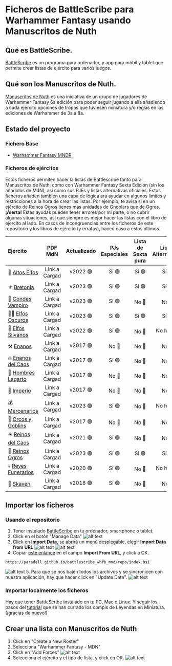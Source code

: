# Ficheros de BattleScribe para Warhammer Fantasy usando Manuscritos de Nuth

## Qué es BattleScribe.
[BattleScribe](https://www.battlescribe.net) es un programa para ordenador, y app para móbil y tablet que permite crear listas de ejército para varios juegos. 

## Qué son los Manuscritos de Nuth.
[Manuscritos de Nuth](https://www.cargad.com/index.php/manuscritos-de-nuth/) es una iniciativa de un grupo de jugadores de Warhammer Fantasy 6a edición para poder seguir jugando a ella añadiendo a cada ejército opciones de tropas que tuviesen miniatura y/o reglas en las ediciones de Warhammer de 3a a 8a. 

## Estado del proyecto
### Fichero Base
* [Warhammer Fantasy MNDR](./files/Warhammer_Fantasy_MDNR.gst)

### Ficheros de ejércitos
Estos ficheros permiten hacer la listas de Battlescribe tanto para Manuscritos de Nuth, como con Warhammer Fantasy Sexta Edición (sin los añadidos de MdN), así cómo sus PJEs y listas alternativas oficiales. Estos ficheros añaden también una capa de lógica ara ayudar en algunos límites y restricciones a la hora de crear las listas. Por ejemplo, te avisa si en un ejército de Reinos Ogros tienes más unidades de Gnoblars que de Ogros. **¡Alerta!** Estas ayudas pueden tener errores por mi parte, o no cubrir algunas situaciones, así que siempre es mejor hacer las listas con el libro de ejercito al lado. En casos de incongruencias entre los ficheros de este repositorio y los libros de ejército (y erratas), haced caso a estos últimos.

| Ejército | PDF MdN | Actualizado | PJs Especiales | Lista de Sexta pura | Listas Alternativas | Límites automáticos | 
| :---     |  :---:  |  :---:      |     :---:      |   :---:             |   :---:             |   :---:             | 
| 🧝 [Altos Elfos](./files/Altos_Elfos_MND.cat)   | Link a Cargad     | v2022 🟢   | Sí 🟢 | Sí 🟢 | Sí 🟢 | Sí 🟢|
| ⚜️ [Bretonia](./files/Bretonia_MDN_2020.cat)   | Link a Cargad     | v2023 🟢   | Sí 🟢 | Sí 🟢 | Sí 🟢 | Sí 🟢 |
| 🦇 [Condes Vampiro](.files/Condes_Vampiro_MND.cat) | Link a Cargad     | v2023 🟢 | Sí 🟢 | No 🔴 | No 🔴 | Sí 🟢 |
| 🧝‍♀️ [Elfos Oscuros](./files/Elfos_Oscuros_MDN.cat)   | Link a Cargad     | v2023 🟢   | Sí 🟢 | Sí 🟢 | Sí 🟢 | Sí 🟢 |
| 🍃 [Elfos Silvanos](./files/Elfos_Silvanos_MDN.cat)  | Link a Cargad     | v2022  🟢   | Sí  🟢 | No 🔴 | No hay  🟢 | Sí 🟢 |
| ⚒️ [Enanos](./files/Enanos_MDN.cat)   | Link a Cargad     | v2017 🟢 | No 🔴 | No 🔴 | No 🔴 | Sí 🟢 |
| 🔥 [Enanos del Caos](./files/Enanos_del_Caos_MDN.cat)   | Link a Cargad     | v2017 🟢  | Sí 🟢 | No 🔴 | No 🔴 | Sí 🟢 |
| 🦎 [Hombres Lagarto](./files/Hombres_Lagarto_MDN.cat)    | Link a Cargad     | v2017 🟢  | No 🔴 | No 🔴 | No 🔴 | Sí 🟢 |
| 👑 [Imperio](./files/Imperio_MDN.cat)    | Link a Cargad     | v2017 🟢 | No 🔴 | No 🔴 | No 🔴 | Sí 🟢 |
| 💰 [Mercenarios](./files/Mercenarios_MDN.cat)   | Link a Cargad     | v2023 🟢  | Sí 🟢  | No 🔴  | No hay 🟢  | Sí 🟢|
| 💚 [Orcos y Goblins](./files/Orcos_Goblins_MDN.cat)    | Link a Cargad     | v2017 🟢  | No 🔴 | No 🔴 | No 🔴 | 50% 🟡 |
| ✴️ [Reinos del Caos](./files/Reinos_del_Caos_MDN.cat)   | Link a Cargad     | v2021 🟢    | Sí 🟢 | No 🔴 | No 🔴  | Sí 🟢 |
| 🍖 [Reinos Ogros](./files/Reinos_Ogros_MDN_2020.cat)   | Link a Cargad     | v2023 🟢    | Sí 🟢 | Sí 🟢 | Sí 🟢 | Sí 🟢 |
| 💀 [Reyes Funerarios](./files/Reyes_Funerarios_MDN.cat)   | Link a Cargad     | v2020 🟢    |  Sí 🟢 | No 🔴  | No hay 🟢 | Sí 🟢 |
| 🐀 [Skaven](./files/Skaven_MDN.cat)   | Link a Cargad     | v2018 🟢  |  Sí 🟢 | No 🔴 | No 🔴|  Sí 🟢 |


## Importar los ficheros
### Usando el repositorio
1. Tener instalado [BattleScribe](https://battlescribe.net/?tab=downloads) en tu ordenador, smartphone o tablet.
2. Click en el botón "Manage Data"
![alt text][manage_data]
3. Click en **Import Data**, se abrirá un menú desplegable, elegir **Import Data from URL**
![alt text][import_data]
![alt text][import_data_url]
4. Copiar [este enlance](./repo/index.bsi) en el campo **Import From URL**, y click a OK.
```
https://paradell.github.io/battlescribe_whfb_mnd/repo/index.bsi
```
![alt text][import_from_url]
5. Para que se nos bajen todos los archivos y se sincronicen con nuestra aplicación, hay que hacer click en "Update Data".
![alt text][update_data]

### Importar localmente los ficheros
Hay que tener BattleScribe instalado en tu PC, Mac o Linux. Y seguir los pasos del [tutorial](http://www.leyendasenminiatura.com/2018/02/recursos-tutorial-battlescribe-mdnr.html) que se han currado los compis de Leyendas en Miniatura. (¡gracias de nuevo!)

## Crear una lista con Manuscritos de Nuth
1. Click en "Create a New Roster"
2. Selecciona "Warhammer Fantasy - MDN"
3. Click en "Add Forces"
![alt text][new_roster]
4. Selecciona el ejército y el tipo de lista, y click en OK.
![alt text][select_army]

[manage_data]: ./images/BS_manage_data.png "Botón Manage DAta"
[import_data]: ./images/BS_import_data.png "Menu Import Data"
[import_data_url]: ./images/BS_import_data_url.png "Menu Import Data From URL"
[import_from_url]: ./images/BS_import_from_url.png "Menu Import From URL"
[update_data]: ./images/BS_update_data.png "Menu Update Data"
[new_roster]: ./images/BS_new_roster.png "Menu New Roster"
[select_army]: ./images/BS_select_army.png "Menu Select Army"

